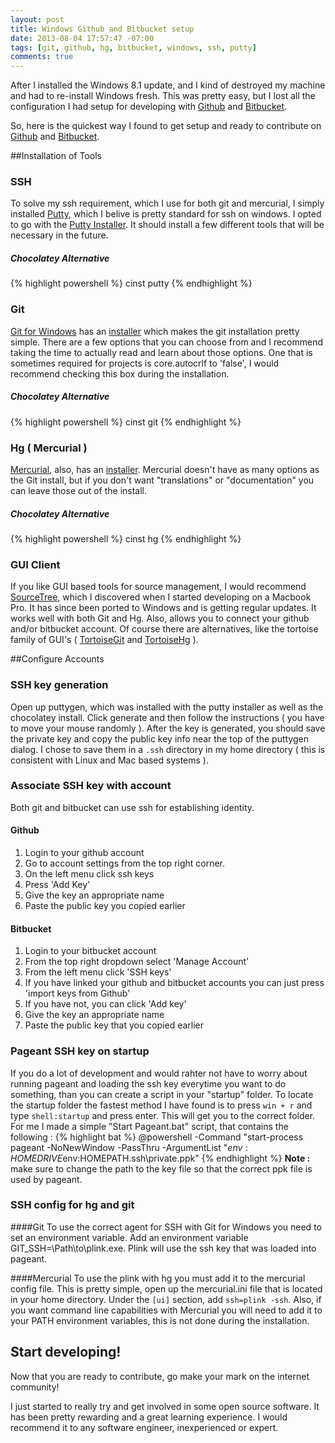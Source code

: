 ```yaml
---
layout: post
title: Windows Github and Bitbucket setup
date: 2013-08-04 17:57:47 -07:00
tags: [git, github, hg, bitbucket, windows, ssh, putty]
comments: true
---
```


After I installed the Windows 8.1 update, and I kind of destroyed my machine and had to re-install Windows fresh.  This was pretty easy, but I lost all the configuration I had setup for developing with [Github](http://github.com) and [Bitbucket](http://bitbucket.org).

So, here is the quickest way I found to get setup and ready to contribute on [Github](http://github.com) and [Bitbucket](http://bitbucket.org).

##Installation of Tools
### SSH
To solve my ssh requirement, which I use for both git and mercurial, I simply installed [Putty](http://www.chiark.greenend.org.uk/~sgtatham/putty/), which I belive is pretty standard for ssh on windows.  I opted to go with the [Putty Installer](http://the.earth.li/~sgtatham/putty/latest/x86/putty-0.62-installer.exe).  It should install a few different tools that will be necessary in the future.

##### Chocolatey Alternative
{% highlight powershell %}
cinst putty
{% endhighlight %}

### Git
[Git for Windows]() has an [installer](http://code.google.com/p/msysgit/downloads/detail?name=Git-1.8.3-preview20130601.exe&can=2&q=full+installer+official+git) which makes the git installation pretty simple.  There are a few options that you can choose from and I recommend taking the time to actually read and learn about those options.  One that is sometimes required for projects is core.autocrlf to 'false', I would recommend checking this box during the installation.

##### Chocolatey Alternative
{% highlight powershell %}
cinst git
{% endhighlight %}

### Hg ( Mercurial )
[Mercurial](http://mercurial.selenic.com/downloads/), also, has an [installer](http://mercurial.selenic.com/release/windows/mercurial-2.7.0-x64.msi).  Mercurial doesn't have as many options as the Git install, but if you don't want "translations" or "documentation" you can leave those out of the install.

##### Chocolatey Alternative
{% highlight powershell %}
cinst hg
{% endhighlight %}

### GUI Client
If you like GUI based tools for source management, I would recommend [SourceTree](http://www.sourcetreeapp.com/), which I discovered when I started developing on a Macbook Pro.  It has since been ported to Windows and is getting regular updates.  It works well with both Git and Hg.  Also, allows you to connect your github and/or bitbucket account.  Of course there are alternatives, like the tortoise family of GUI's ( [TortoiseGit](http://code.google.com/p/tortoisegit/) and [TortoiseHg](http://tortoisehg.bitbucket.org/) ).

##Configure Accounts
### SSH key generation
Open up puttygen, which was installed with the putty installer as well as the chocolatey install.  Click generate and then follow the instructions ( you have to move your mouse randomly ).  After the key is generated, you should save the private key and copy the public key info near the top of the puttygen dialog.  I chose to save them in a ```.ssh``` directory in my home directory ( this is consistent with Linux and Mac based systems ).

### Associate SSH key with account
Both git and bitbucket can use ssh for establishing identity.

#### Github
1. Login to your github account
2. Go to account settings from the top right corner.
3. On the left menu click ssh keys
4. Press 'Add Key'
5. Give the key an appropriate name
6. Paste the public key you copied earlier

#### Bitbucket
1. Login to your bitbucket account
2. From the top right dropdown select 'Manage Account'
3. From the left menu click 'SSH keys'
4. If you have linked your github and bitbucket accounts you can just press 'import keys from Github'
5. If you have not, you can click 'Add key'
6. Give the key an appropriate name
7. Paste the public key that you copied earlier

### Pageant SSH key on startup
If you do a lot of development and would rahter not have to worry about running pageant and loading the ssh key everytime you want to do something, than you can create a script in your "startup" folder.  To locate the startup folder the fastest method I have found is to press ```win + r``` and type ```shell:startup``` and press enter.  This will get you to the correct folder.  For me I made a simple "Start Pageant.bat" script, that contains the following :
{% highlight bat %}
@powershell -Command "start-process pageant -NoNewWindow -PassThru -ArgumentList "$env:HOMEDRIVE$env:HOMEPATH\.ssh\private.ppk"
{% endhighlight %}
**Note :** make sure to change the path to the key file so that the correct ppk file is used by pageant.

### SSH config for hg and git
####Git
To use the correct agent for SSH with Git for Windows you need to set an environment variable.  Add an environment variable GIT_SSH=\Path\to\plink.exe.  Plink will use the ssh key that was loaded into pageant.

####Mercurial
To use the plink with hg you must add it to the mercurial config file.  This is pretty simple, open up the mercurial.ini file that is located in your home directory.  Under the ```[ui]``` section, add ```ssh=plink -ssh```.  Also, if you want command line capabilities with Mercurial you will need to add it to your PATH environment variables, this is not done during the installation.

## Start developing!
Now that you are ready to contribute, go make your mark on the internet community!

I just started to really try and get involved in some open source software.  It has been pretty rewarding and a great learning experience.  I would recommend it to any software engineer, inexperienced or expert.
